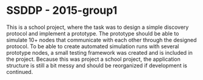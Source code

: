 # SSDDP - 2015-group1 #

This is a school project, where the task was to design a simple discovery protocol and implement a prototype.
The prototype should be able to simulate 10+ nodes that communicate with each other through the designed protocol.
To be able to create automated simulation runs with several prototype nodes, a small testing framework was created
and is included in the project. Because this was project a school project, the application structure is still a bit messy
and should be reorganized if development is continued.

